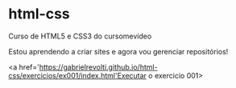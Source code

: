 # html-css
 Curso de HTML5 e CSS3 do cursomevídeo

Estou aprendendo a criar sites e agora vou gerenciar repositórios!

<a href='https://gabrielrevolti.github.io/html-css/exercicios/ex001/index.html'Executar o exercicio 001>